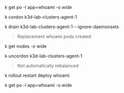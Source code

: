 k get po -l app=whoami -o wide

k cordon k3d-lab-clusters-agent-1

k drain k3d-lab-clusters-agent-1 --ignore-daemonsets

> Replacement whoami pods created

k get nodes -o wide

k uncordon k3d-lab-clusters-agent-1

> Not automatically rebalanced

k rollout restart deploy whoami 

k get po -l app=whoami -o wide
